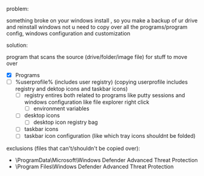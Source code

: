problem:

something broke on your windows install , so you make a backup of ur drive and reinstall windows
not u need to copy over all the programs/program config, windows configuration and customization

solution:

program that scans the source (drive/folder/image file) for stuff to move over

- [x] Programs
- [ ] %userprofile% (includes user registry)
      (copying userprofile includes registry and dektop icons and taskbar icons)
  - [ ] registry entires both related to programs like putty sessions and windows configuration like file explorer right click
    - [ ] environment variables
  - [ ] desktop icons
    - [ ] desktop icon registry bag
  - [ ] taskbar icons
  - [ ] taskbar icon configuration (like which tray icons shouldnt be folded)

exclusions (files that can't/shouldn't be copied over):

- \ProgramData\Microsoft\Windows Defender Advanced Threat Protection
- \Program Files\Windows Defender Advanced Threat Protection
